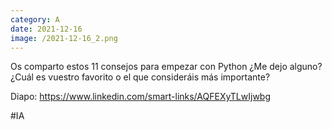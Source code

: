 ```yaml
--- 
category: A 
date: 2021-12-16 
image: /2021-12-16_2.png 
--- 
```


Os comparto estos 11 consejos para empezar con Python ¿Me dejo alguno? ¿Cuál es vuestro favorito o el que consideráis más importante?

Diapo: https://www.linkedin.com/smart-links/AQFEXyTLwIjwbg

#IA